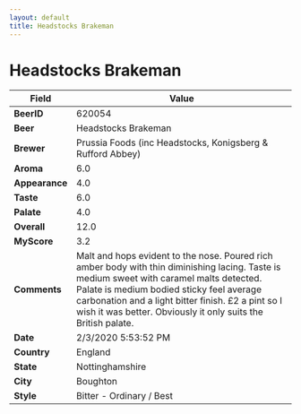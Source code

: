```yaml
---
layout: default
title: Headstocks Brakeman
---
```


# Headstocks Brakeman

| Field         | Value     |
|---------------|-----------|
| **BeerID** | 620054 |
| **Beer** | Headstocks Brakeman |
| **Brewer** | Prussia Foods (inc Headstocks, Konigsberg & Rufford Abbey) |
| **Aroma** | 6.0 |
| **Appearance** | 4.0 |
| **Taste** | 6.0 |
| **Palate** | 4.0 |
| **Overall** | 12.0 |
| **MyScore** | 3.2 |
| **Comments** | Malt and hops evident to the nose. Poured rich amber body with thin diminishing lacing. Taste is medium sweet with caramel malts detected. Palate is medium bodied sticky feel average carbonation and a light bitter finish. £2 a pint so I wish it was better.  Obviously it only suits the British palate. |
| **Date** | 2/3/2020 5:53:52 PM |
| **Country** | England |
| **State** | Nottinghamshire |
| **City** | Boughton |
| **Style** | Bitter - Ordinary / Best |
